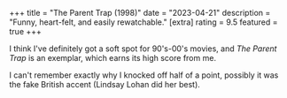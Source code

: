 +++
title = "The Parent Trap (1998)"
date = "2023-04-21"
description = "Funny, heart-felt, and easily rewatchable."
[extra]
rating = 9.5
featured = true
+++

I think I've definitely got a soft spot for 90's-00's movies, and _The Parent Trap_ is an exemplar, which earns its high score from me.

I can't remember exactly why I knocked off half of a point, possibly it was the fake British accent (Lindsay Lohan did her best).
